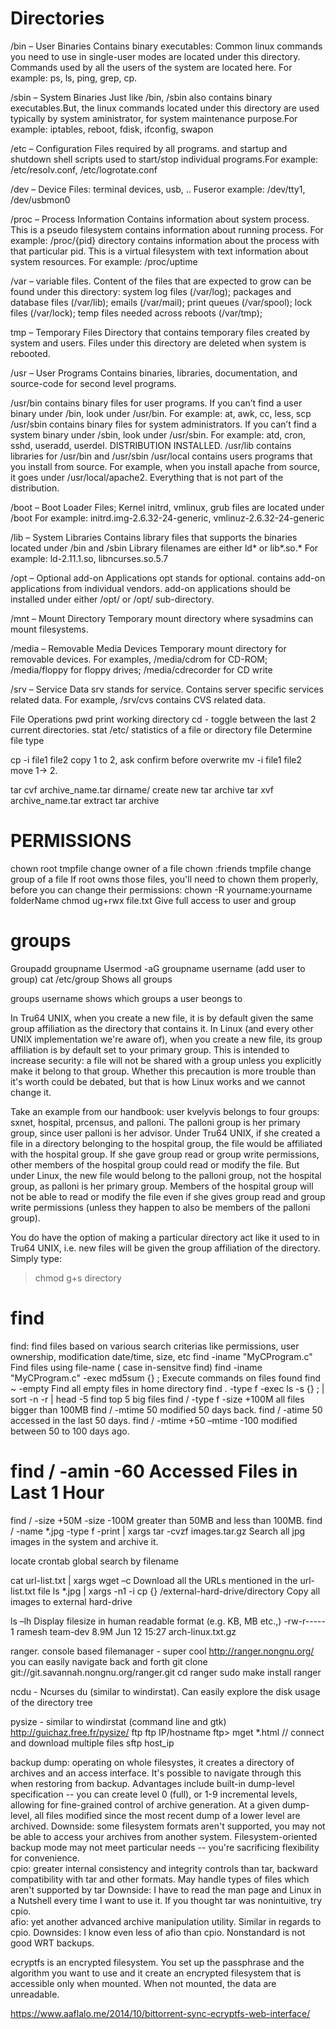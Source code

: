 # Directories

/bin – User Binaries Contains binary executables: Common linux commands you need to use in single-user modes are located under this directory. Commands used by all the users of the system are located here. For example: ps, ls, ping, grep, cp.

/sbin – System Binaries Just like /bin, /sbin also contains binary executables.But, the linux commands located under this directory are used typically by system aministrator, for system maintenance purpose.For example: iptables, reboot, fdisk, ifconfig, swapon

/etc – Configuration Files required by all programs. and startup and shutdown shell scripts used to start/stop individual programs.For example: /etc/resolv.conf, /etc/logrotate.conf

/dev – Device Files: terminal devices, usb, .. Fuseror example: /dev/tty1, /dev/usbmon0

/proc – Process Information Contains information about system process. This is a pseudo filesystem contains information about running process. For example: /proc/{pid} directory contains information about the process with that particular pid. This is a virtual filesystem with text information about system resources. For example: /proc/uptime

/var –  variable files. Content of the files that are expected to grow can be found under this directory: 
system log files (/var/log); 
packages and database files (/var/lib); 
emails (/var/mail); 
print queues (/var/spool);
lock files (/var/lock); 
temp files needed across reboots (/var/tmp);

tmp – Temporary Files Directory that contains temporary files created by system and users. Files under this directory are deleted when system is rebooted.

/usr – User Programs Contains binaries, libraries, documentation, and source-code for second level programs.

/usr/bin contains binary files for user programs. If you can’t find a user binary under /bin, look under /usr/bin. For example: at, awk, cc, less, scp /usr/sbin contains binary files for system administrators. If you can’t find a system binary under /sbin, look under /usr/sbin. For example: atd, cron, sshd, useradd, userdel. DISTRIBUTION INSTALLED.
/usr/lib contains libraries for /usr/bin and /usr/sbin
/usr/local contains users programs that you install from source. For example, when you install apache from source, it goes under /usr/local/apache2. Everything that is not part of the distribution.

/boot – Boot Loader Files; Kernel initrd, vmlinux, grub files are located under /boot For example: initrd.img-2.6.32-24-generic, vmlinuz-2.6.32-24-generic

/lib – System Libraries Contains library files that supports the binaries located under /bin and /sbin Library filenames are either ld* or lib*.so.* For example: ld-2.11.1.so, libncurses.so.5.7

/opt – Optional add-on Applications opt stands for optional. contains add-on applications from individual vendors. add-on applications should be installed under either /opt/ or /opt/ sub-directory.

/mnt – Mount Directory Temporary mount directory where sysadmins can mount filesystems.

/media – Removable Media Devices Temporary mount directory for removable devices. For examples, 
/media/cdrom for CD-ROM; 
/media/floppy for floppy drives; 
/media/cdrecorder for CD write

/srv – Service Data srv stands for service. Contains server specific services related data. For example, /srv/cvs contains CVS related data.



File Operations
pwd                    	print working directory
cd -                     	toggle between the last 2 current directories.
stat /etc/           	statistics of a file or directory
file 			Determine file type

cp -i file1 file2  copy 1 to 2, ask confirm before overwrite
mv -i file1 file2 move 1-> 2.

tar cvf archive_name.tar dirname/           	create new tar archive
tar xvf archive_name.tar                            	extract tar archive


# PERMISSIONS
chown root tmpfile 			change owner of a file
chown :friends tmpfile    	change group of a file
If root owns those files, you'll need to chown them properly, before you can change their permissions:
chown -R yourname:yourname folderName
chmod ug+rwx file.txt    Give full access to user and group

# groups

Groupadd groupname
Usermod -aG groupname username     (add user to group) 
cat /etc/group 	   Shows all groups

groups username    shows which groups a user beongs to

 In Tru64 UNIX, when you create a new file, it is by default given the same group affiliation as the directory that contains it. In Linux (and every other UNIX implementation we're aware of), when you create a new file, its group affiliation is by default set to your primary group. This is intended to increase security: a file will not be shared with a group unless you explicitly make it belong to that group. Whether this precaution is more trouble than it's worth could be debated, but that is how Linux works and we cannot change it.

Take an example from our handbook: user kvelyvis belongs to four groups: sxnet, hospital, prcensus, and palloni. The palloni group is her primary group, since user palloni is her advisor. Under Tru64 UNIX, if she created a file in a directory belonging to the hospital group, the file would be affiliated with the hospital group. If she gave group read or group write permissions, other members of the hospital group could read or modify the file. But under Linux, the new file would belong to the palloni group, not the hospital group, as palloni is her primary group. Members of the hospital group will not be able to read or modify the file even if she gives group read and group write permissions (unless they happen to also be members of the palloni group).

You do have the option of making a particular directory act like it used to in Tru64 UNIX, i.e. new files will be given the group affiliation of the directory. Simply type:
> chmod g+s directory

# find 

find:  find files based on various search criterias like permissions, user ownership, modification date/time, size, etc
find -iname "MyCProgram.c"     	            	Find files using file-name ( case in-sensitve find)
find -iname "MyCProgram.c" -exec md5sum {} \; Execute commands on files found
find ~ -empty                                               	Find all empty files in home directory
find . -type f -exec ls -s {} \; | sort -n -r | head -5 find top 5 big files
find / -type f -size +100M   all files bigger than 100MB
find / -mtime 50    modified 50 days back.
find / -atime 50  accessed in the last 50 days.
find / -mtime +50 –mtime -100   modified between 50 to 100 days ago.
# find / -amin -60 Accessed Files in Last 1 Hour
find / -size +50M -size -100M  greater than 50MB and less than 100MB.
find / -name *.jpg -type f -print | xargs tar -cvzf images.tar.gz Search all jpg images in the system and archive it.

locate crontab   global search by filename

cat url-list.txt | xargs wget –c Download all the URLs mentioned in the url-list.txt file
ls *.jpg | xargs -n1 -i cp {} /external-hard-drive/directory Copy all images to external hard-drive


 ls –lh  Display filesize in human readable format (e.g. KB, MB etc.,)
-rw-r----- 1 ramesh team-dev 8.9M Jun 12 15:27 arch-linux.txt.gz




ranger. console based filemanager - super cool http://ranger.nongnu.org/
you can easily navigate back and forth
git clone git://git.savannah.nongnu.org/ranger.git
cd ranger
sudo make install
ranger	 	

ncdu - Ncurses du  (similar to windirstat). Can easily explore the disk usage of the directory tree

pysize - similar to windirstat (command line and gtk)
http://guichaz.free.fr/pysize/
ftp
ftp IP/hostname
ftp> mget *.html             	// connect and download multiple files
sftp host_ip 


backup
dump: operating on whole filesystes, it creates a directory of archives and an access 	interface. It's possible to navigate through this when restoring from backup. Advantages include built-in dump-level specification -- you can create level 0 (full), or 1-9 incremental levels, allowing for fine-grained control of archive generation. At a given dump-level, all files modified since the most recent dump of a lower level are archived. Downside: some filesystem formats aren't supported, you may not be able to access your archives from another system. Filesystem-oriented backup mode may not meet particular needs -- you're sacrificing flexibility for convenience. 	
cpio: greater internal consistency and integrity controls than tar, backward compatibility with tar and other formats. May handle types of files which aren't supported by tar Downside: I have to read the man page and Linux in a Nutshell every 	time I want to use it. If you thought tar was nonintuitive, try cpio. 	
afio: yet another advanced archive manipulation utility. Similar in regards to cpio. 	Downsides: I know even less of afio than cpio. Nonstandard is not good WRT backups. 		

ecryptfs is an encrypted filesystem. You set up the passphrase and the algorithm you want to use and it create an encrypted filesystem that is accessible only when mounted. When not mounted, the data are unreadable.

https://www.aaflalo.me/2014/10/bittorrent-sync-ecryptfs-web-interface/
